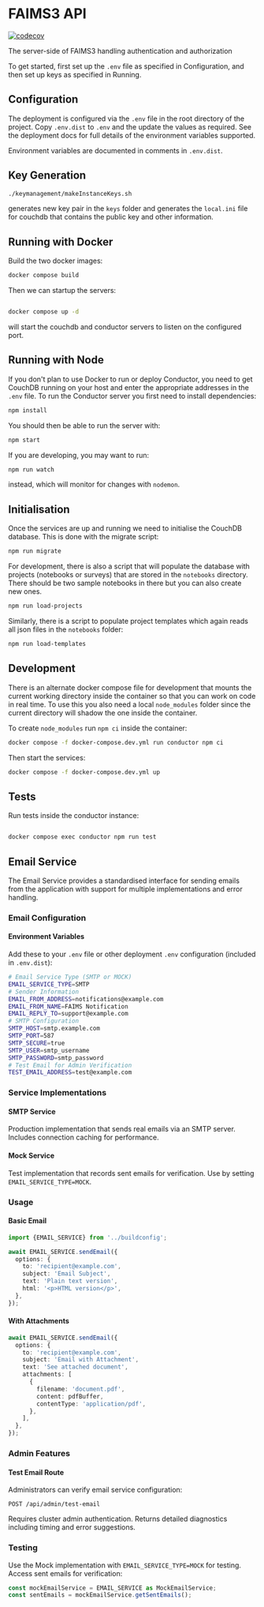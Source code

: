 # FAIMS3 API

[![codecov](https://codecov.io/gh/FAIMS/FAIMS3-conductor/branch/main/graph/badge.svg?token=CJ4U0H7AKA)](https://codecov.io/gh/FAIMS/FAIMS3-conductor)

The server-side of FAIMS3 handling authentication and authorization

To get started, first set up the `.env` file as specified in Configuration, and
then set up keys as specified in Running.

## Configuration

The deployment is configured via the `.env` file in the root directory
of the project. Copy `.env.dist` to `.env` and the update the values
as required. See the deployment docs for full details of the environment
variables supported.

Environment variables are documented in comments in `.env.dist`.

## Key Generation

```bash
./keymanagement/makeInstanceKeys.sh
```

generates new key pair in the `keys` folder and generates the `local.ini` file for couchdb
that contains the public key and other information.

## Running with Docker

Build the two docker images:

```bash
docker compose build
```

Then we can startup the servers:

```bash

docker compose up -d
```

will start the couchdb and conductor servers to listen on the configured port.

## Running with Node

If you don't plan to use Docker to run or deploy Conductor, you need to get CouchDB
running on your host and enter the appropriate addresses in the `.env` file.
To run the Conductor server you first need to install dependencies:

```bash
npm install
```

You should then be able to run the server with:

```bash
npm start
```

If you are developing, you may want to run:

```bash
npm run watch
```

instead, which will monitor for changes with `nodemon`.

## Initialisation

Once the services are up and running we need to initialise the CouchDB
database. This is done with the migrate script:

```bash
npm run migrate
```

For development, there is also a script that will populate the database with projects (notebooks
or surveys) that are
stored in the `notebooks` directory. There should be two sample notebooks in
there but you can also create new ones.

```bash
npm run load-projects
```

Similarly, there is a script to populate project templates which again reads
all json files in the `notebooks` folder:

```bash
npm run load-templates
```

## Development

There is an alternate docker compose file for development that mounts the
current working directory inside the container so that you can work on
code in real time. To use this you also need a local `node_modules` folder
since the current directory will shadow the one inside the container.

To create `node_modules` run `npm ci` inside the container:

```bash
docker compose -f docker-compose.dev.yml run conductor npm ci
```

Then start the services:

```bash
docker compose -f docker-compose.dev.yml up
```

## Tests

Run tests inside the conductor instance:

```bash

docker compose exec conductor npm run test
```

## Email Service

The Email Service provides a standardised interface for sending emails from the application with support for multiple implementations and error handling.

### Email Configuration

#### Environment Variables

Add these to your `.env` file or other deployment `.env` configuration (included in `.env.dist`):

```bash
# Email Service Type (SMTP or MOCK)
EMAIL_SERVICE_TYPE=SMTP
# Sender Information
EMAIL_FROM_ADDRESS=notifications@example.com
EMAIL_FROM_NAME=FAIMS Notification
EMAIL_REPLY_TO=support@example.com
# SMTP Configuration
SMTP_HOST=smtp.example.com
SMTP_PORT=587
SMTP_SECURE=true
SMTP_USER=smtp_username
SMTP_PASSWORD=smtp_password
# Test Email for Admin Verification
TEST_EMAIL_ADDRESS=test@example.com
```

### Service Implementations

#### SMTP Service

Production implementation that sends real emails via an SMTP server. Includes connection caching for performance.

#### Mock Service

Test implementation that records sent emails for verification. Use by setting `EMAIL_SERVICE_TYPE=MOCK`.

### Usage

#### Basic Email

```typescript
import {EMAIL_SERVICE} from '../buildconfig';

await EMAIL_SERVICE.sendEmail({
  options: {
    to: 'recipient@example.com',
    subject: 'Email Subject',
    text: 'Plain text version',
    html: '<p>HTML version</p>',
  },
});
```

#### With Attachments

```typescript
await EMAIL_SERVICE.sendEmail({
  options: {
    to: 'recipient@example.com',
    subject: 'Email with Attachment',
    text: 'See attached document',
    attachments: [
      {
        filename: 'document.pdf',
        content: pdfBuffer,
        contentType: 'application/pdf',
      },
    ],
  },
});
```

### Admin Features

#### Test Email Route

Administrators can verify email service configuration:

```HTTP
POST /api/admin/test-email
```

Requires cluster admin authentication. Returns detailed diagnostics including timing and error suggestions.

### Testing

Use the Mock implementation with `EMAIL_SERVICE_TYPE=MOCK` for testing. Access sent emails for verification:

```typescript
const mockEmailService = EMAIL_SERVICE as MockEmailService;
const sentEmails = mockEmailService.getSentEmails();
```
